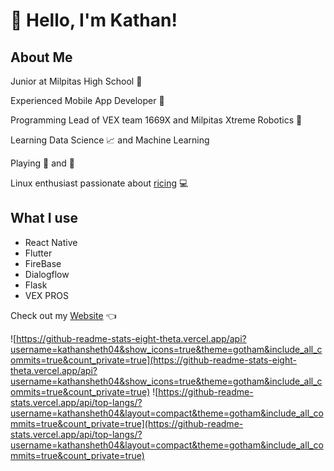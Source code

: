 # :wave: Hello, I'm Kathan!

## About Me 

Junior at Milpitas High School :school:

Experienced Mobile App Developer :iphone: 

Programming Lead of VEX team 1669X and Milpitas Xtreme Robotics :robot:

Learning Data Science :chart_with_upwards_trend:  and Machine Learning

Playing :ping_pong: and :basketball: 

Linux enthusiast passionate about [ricing](https://github.com/kathansheth04/NordRice) :computer:

## What I use 

* React Native
* Flutter
* FireBase
* Dialogflow
* Flask
* VEX PROS


Check out my [Website](https://www.kathansheth.live) 👈


![https://github-readme-stats-eight-theta.vercel.app/api?username=kathansheth04&show_icons=true&theme=gotham&include_all_commits=true&count_private=true](https://github-readme-stats-eight-theta.vercel.app/api?username=kathansheth04&show_icons=true&theme=gotham&include_all_commits=true&count_private=true) ![https://github-readme-stats.vercel.app/api/top-langs/?username=kathansheth04&layout=compact&theme=gotham&include_all_commits=true&count_private=true](https://github-readme-stats.vercel.app/api/top-langs/?username=kathansheth04&layout=compact&theme=gotham&include_all_commits=true&count_private=true)
